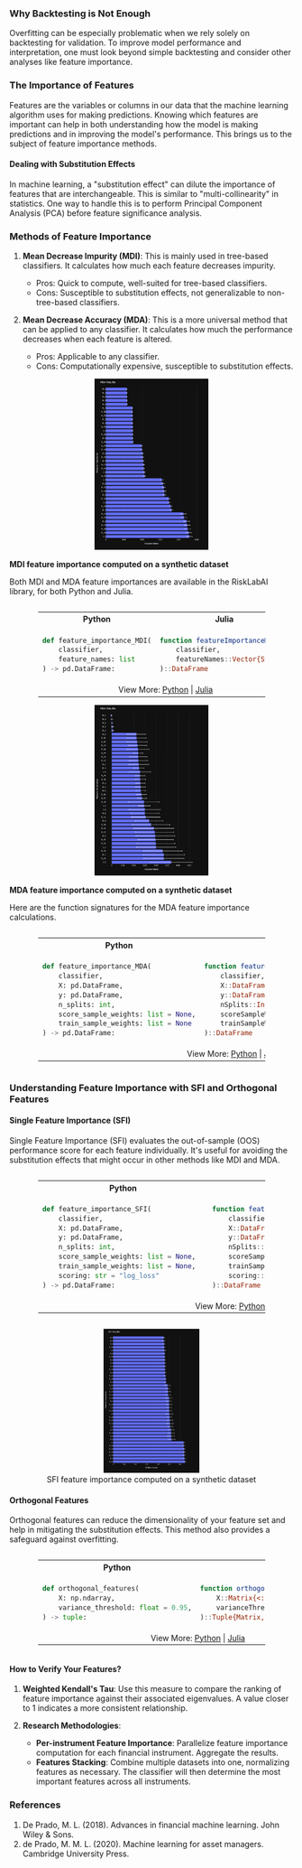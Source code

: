 ### Why Backtesting is Not Enough

Overfitting can be especially problematic when we rely solely on backtesting for validation. To improve model performance and interpretation, one must look beyond simple backtesting and consider other analyses like feature importance.

### The Importance of Features

Features are the variables or columns in our data that the machine learning algorithm uses for making predictions. Knowing which features are important can help in both understanding how the model is making predictions and in improving the model's performance. This brings us to the subject of feature importance methods.

#### Dealing with Substitution Effects

In machine learning, a "substitution effect" can dilute the importance of features that are interchangeable. This is similar to "multi-collinearity" in statistics. One way to handle this is to perform Principal Component Analysis (PCA) before feature significance analysis.

### Methods of Feature Importance

1. **Mean Decrease Impurity (MDI)**: This is mainly used in tree-based classifiers. It calculates how much each feature decreases impurity.

    - Pros: Quick to compute, well-suited for tree-based classifiers.
    - Cons: Susceptible to substitution effects, not generalizable to non-tree-based classifiers.

2. **Mean Decrease Accuracy (MDA)**: This is a more universal method that can be applied to any classifier. It calculates how much the performance decreases when each feature is altered.

    - Pros: Applicable to any classifier.
    - Cons: Computationally expensive, susceptible to substitution effects.

<div style="text-align: center">
<img src="Figs/MDI_results.png" style="width:40%" alt="MDI results"/>
</div>

**MDI feature importance computed on a synthetic dataset**

Both MDI and MDA feature importances are available in the RiskLabAI library, for both Python and Julia.

<div style="display: flex; justify-content: center;"><table style="width:80%"><tr><th style="width:50%; text-align: center">Python</th><th style="width:50%; text-align: center">Julia</th></tr><tr><td style="border: 1px solid transparent">

```python
def feature_importance_MDI(
    classifier,
    feature_names: list
) -> pd.DataFrame:
```
</td><td style="border: 1px solid transparent">

```julia
function featureImportanceMDI(
    classifier,
    featureNames::Vector{String}
)::DataFrame
```
</td></tr><tr><td colspan="2" style="text-align: center">View More: <a href="https://www.github.com/risklabai/RiskLabAI.py">Python</a> | <a href="https://www.github.com/risklabai/RiskLabAI.jl">Julia</a></td></tr></table></div>

<div style="text-align: center">
<img src="Figs/MDA_results.png" style="width:40%" alt="MDA results"/>
</div>

**MDA feature importance computed on a synthetic dataset**

Here are the function signatures for the MDA feature importance calculations.

<div style="display: flex; justify-content: center;"><table style="width:80%"><tr><th style="width:50%; text-align: center">Python</th><th style="width:50%; text-align: center">Julia</th></tr><tr><td style="border: 1px solid transparent">

```python
def feature_importance_MDA(
    classifier,
    X: pd.DataFrame,
    y: pd.DataFrame,
    n_splits: int,
    score_sample_weights: list = None,
    train_sample_weights: list = None
) -> pd.DataFrame:
```
</td><td style="border: 1px solid transparent">

```julia
function featureImportanceMDA(
    classifier,
    X::DataFrame,
    y::DataFrame,
    nSplits::Int64;
    scoreSampleWeights::Union{Vector, Nothing}=nothing,
    trainSampleWeights::Union{Vector, Nothing}=nothing
)::DataFrame
```
</td></tr><tr><td colspan="2" style="text-align: center">View More: <a href="https://www.github.com/risklabai/RiskLabAI.py">Python</a> | <a href="https://www.github.com/risklabai/RiskLabAI.jl">Julia</a></td></tr></table></div>

### Understanding Feature Importance with SFI and Orthogonal Features

#### Single Feature Importance (SFI)
Single Feature Importance (SFI) evaluates the out-of-sample (OOS) performance score for each feature individually. It's useful for avoiding the substitution effects that might occur in other methods like MDI and MDA. 

<div style="display: flex; justify-content: center;"><table style="width:80%"><tr><th style="width:50%; text-align: center">Python</th><th style="width:50%; text-align: center">Julia</th></tr><tr><td style="border: 1px solid transparent">

```python
def feature_importance_SFI(
    classifier,
    X: pd.DataFrame,
    y: pd.DataFrame,  
    n_splits: int,
    score_sample_weights: list = None,  
    train_sample_weights: list = None,
    scoring: str = "log_loss"
) -> pd.DataFrame:
```
</td><td style="border: 1px solid transparent">

```julia
function featureImportanceSFI(
    classifier,
    X::DataFrame,
    y::DataFrame,
    nSplits::Int64;
    scoreSampleWeights::Union{Vector, Nothing} = nothing,
    trainSampleWeights::Union{Vector, Nothing} = nothing,
    scoring::String = "log_loss"
)::DataFrame
```
</td></tr><tr><td colspan="2" style="text-align: center">View More: <a href="https://www.github.com/risklabai/RiskLabAI.py">Python</a> | <a href="https://www.github.com/risklabai/RiskLabAI.jl">Julia</a></td></tr></table></div>

<figure style="text-align: center">
<img src="Figs/SFI_results.png" width="40%" alt="SFI feature importance on synthetic dataset"/>
<figcaption>SFI feature importance computed on a synthetic dataset</figcaption>
</figure>

#### Orthogonal Features
Orthogonal features can reduce the dimensionality of your feature set and help in mitigating the substitution effects. This method also provides a safeguard against overfitting.

<div style="display: flex; justify-content: center;"><table style="width:80%"><tr><th style="width:50%; text-align: center">Python</th><th style="width:50%; text-align: center">Julia</th></tr><tr><td style="border: 1px solid transparent">

```python
def orthogonal_features(
    X: np.ndarray,
    variance_threshold: float = 0.95,
) -> tuple:
```
</td><td style="border: 1px solid transparent">

```julia
function orthogonalFeatures(
    X::Matrix{<: Number}; 
    varianceThreshold::Float64 = 0.95 
)::Tuple{Matrix, DataFrame}
```
</td></tr><tr><td colspan="2" style="text-align: center">View More: <a href="https://www.github.com/risklabai/RiskLabAI.py">Python</a> | <a href="https://www.github.com/risklabai/RiskLabAI.jl">Julia</a></td></tr></table></div>

#### How to Verify Your Features?

1. **Weighted Kendall's Tau**: Use this measure to compare the ranking of feature importance against their associated eigenvalues. A value closer to 1 indicates a more consistent relationship.

2. **Research Methodologies**:
    - **Per-instrument Feature Importance**: Parallelize feature importance computation for each financial instrument. Aggregate the results.
    - **Features Stacking**: Combine multiple datasets into one, normalizing features as necessary. The classifier will then determine the most important features across all instruments.

### References

1. De Prado, M. L. (2018). Advances in financial machine learning. John Wiley & Sons.
2. de Prado, M. M. L. (2020). Machine learning for asset managers. Cambridge University Press.